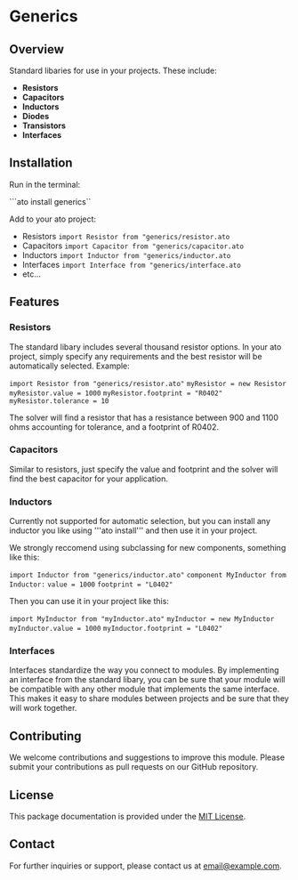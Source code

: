 # Generics

## Overview

Standard libaries for use in your projects. These include:

- **Resistors**
- **Capacitors**
- **Inductors**
- **Diodes**
- **Transistors**
- **Interfaces**

## Installation

Run in the terminal:

```ato install generics``

Add to your ato project:

- Resistors   ```import Resistor from "generics/resistor.ato```
- Capacitors  ```import Capacitor from "generics/capacitor.ato```
- Inductors   ```import Inductor from "generics/inductor.ato```
- Interfaces  ```import Interface from "generics/interface.ato```
- etc...

## Features

### Resistors

The standard libary includes several thousand resistor options. In your ato project, simply specify any requirements and the best resistor will be automatically selected.
Example:

```import Resistor from "generics/resistor.ato"```
```myResistor = new Resistor```
```myResistor.value = 1000```
```myResistor.footprint = "R0402"```
```myResistor.tolerance = 10```

The solver will find a resistor that has a resistance between 900 and 1100 ohms accounting for tolerance, and a footprint of R0402.

### Capacitors

Similar to resistors, just specify the value and footprint and the solver will find the best capacitor for your application.

### Inductors

Currently not supported for automatic selection, but you can install any inductor you like using '''ato install''' and then use it in your project.

We strongly reccomend using subclassing for new components, something like this:

```import Inductor from "generics/inductor.ato"```
```component MyInductor from Inductor:```
```value = 1000```
```footprint = "L0402"```

Then you can use it in your project like this:

```import MyInductor from "myInductor.ato"```
```myInductor = new MyInductor```
```myInductor.value = 1000```
```myInductor.footprint = "L0402"```

### Interfaces

Interfaces standardize the way you connect to modules. By implementing an interface from the standard libary, you can be sure that your module will be compatible with any other module that implements the same interface. This makes it easy to share modules between projects and be sure that they will work together.

## Contributing

We welcome contributions and suggestions to improve this module. Please submit your contributions as pull requests on our GitHub repository.

## License

This package documentation is provided under the [MIT License](https://opensource.org/licenses/MIT).

## Contact

For further inquiries or support, please contact us at [email@example.com](mailto:email@example.com).
